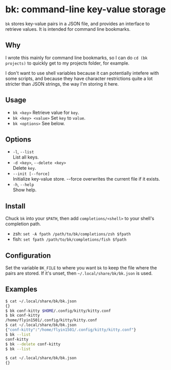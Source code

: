 # bk: command-line key-value storage

`bk` stores key-value pairs in a JSON file, and provides an interface to retrieve values. It is intended for command line bookmarks.

## Why

I wrote this mainly for command line bookmarks, so I can do `cd (bk projects)` to quickly get to my projects folder, for example.

I don't want to use shell variables because it can potentially intefere with some scripts, and because they have character restrictions quite a lot stricter than JSON strings, the way I'm storing it here.

## Usage

- `bk <key>`
    Retrieve value for `key`.
- `bk <key> <value>`
    Set `key` to `value`.
- `bk <options>`
    See below.

## Options

- `-l`, `--list`<br>
    List all keys.
- `-d <key>`, `--delete <key>`<br>
    Delete `key`.
- `--init [--force]`<br>
    Initialize key-value store.
    --force overwrites the current file if it exists.
- `-h`, `--help`<br>
    Show help.

## Install

Chuck `bk` into your `$PATH`, then add `completions/<shell>` to your shell's completion path.

- zsh: `set -A fpath /path/to/bk/completions/zsh $fpath`
- fish: `set fpath /path/to/bk/completions/fish $fpath`

## Configuration

Set the variable `BK_FILE` to where you want `bk` to keep the file where the pairs are stored. If it's unset, then `~/.local/share/bk/bk.json` is used.

## Examples
```sh
$ cat ~/.local/share/bk/bk.json
{}
$ bk conf-kitty $HOME/.config/kitty/kitty.conf
$ bk conf-kitty
/home/flyin1501/.config/kitty/kitty.conf
$ cat ~/.local/share/bk/bk.json
{"conf-kitty":"/home/flyin1501/.config/kitty/kitty.conf"}
$ bk --list
conf-kitty
$ bk --delete conf-kitty
$ bk --list

$ cat ~/.local/share/bk/bk.json
{}
```
